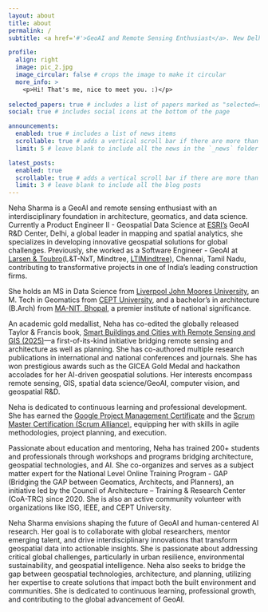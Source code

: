 ```yaml
---
layout: about
title: about
permalink: /
subtitle: <a href='#'>GeoAI and Remote Sensing Enthusiast</a>. New Delhi. neha845sharma@yahoo.com.

profile:
  align: right
  image: pic_2.jpg
  image_circular: false # crops the image to make it circular
  more_info: >
    <p>Hi! That's me, nice to meet you. :)</p>
    
selected_papers: true # includes a list of papers marked as "selected={true}"
social: true # includes social icons at the bottom of the page

announcements:
  enabled: true # includes a list of news items
  scrollable: true # adds a vertical scroll bar if there are more than 3 news items
  limit: 5 # leave blank to include all the news in the `_news` folder

latest_posts:
  enabled: true
  scrollable: true # adds a vertical scroll bar if there are more than 3 new posts items
  limit: 3 # leave blank to include all the blog posts
---
```


Neha Sharma is a GeoAI and remote sensing enthusiast with an interdisciplinary foundation in architecture, geomatics, and data science. Currently a Product Engineer II - Geospatial Data Science at [ESRI’s](https://www.esri.com/en-us/home) GeoAI R&D Center, Delhi, a global leader in mapping and spatial analytics, she specializes in developing innovative geospatial solutions for global challenges. Previously, she worked as a Software Engineer - GeoAI at [Larsen & Toubro](https://www.larsentoubro.com/)(L&T-NxT, Mindtree, [LTIMindtree](https://www.ltimindtree.com/)), Chennai, Tamil Nadu, contributing to transformative projects in one of India’s leading construction firms. 

She holds an MS in Data Science from [Liverpool John Moores University](https://www.ljmu.ac.uk/), an M. Tech in Geomatics from [CEPT University](https://cept.ac.in/11/536/faculty-of-technology/master---s-in-geomatics), and a bachelor’s in architecture (B.Arch) from [MA-NIT, Bhopal](https://www.manit.ac.in/), a premier institute of national significance.

An academic gold medallist, Neha has co-edited the globally released Taylor & Francis book, [Smart Buildings and Cities with Remote Sensing and GIS (2025)](https://www.routledge.com/Smart-Buildings-and-Cities-with-Remote-Sensing-and-GIS/Mohan-Munoth-Sharma/p/book/9781032586113?srsltid=AfmBOoozHthPHVnxhlytd81CSfhZ8Q4ol0zhSXFF7deNity_cfwZlwxM)—a first-of-its-kind initiative bridging remote sensing and architecture as well as planning. She has co-authored multiple research publications in international and national conferences and journals. She has won prestigious awards such as the GICEA Gold Medal and hackathon accolades for her AI-driven geospatial solutions. Her interests encompass remote sensing, GIS, spatial data science/GeoAI, computer vision, and geospatial R&D. 

Neha is dedicated to continuous learning and professional development. She has earned the [Google Project Management Certificate](https://grow.google/intl/en_in/project-management-course/) and the [Scrum Master Certification (Scrum Alliance)](https://www.scrumalliance.org/get-certified/scrum-master-track/certified-scrummaster), equipping her with skills in agile methodologies, project planning, and execution. 

Passionate about education and mentoring, Neha has trained 200+ students and professionals through workshops and programs bridging architecture, geospatial technologies, and AI. She co-organizes and serves as a subject matter expert for the National Level Online Training Program - GAP (Bridging the GAP between Geomatics, Architects, and Planners), an initiative led by the Council of Architecture – Training & Research Center (CoA-TRC) since 2020. She is also an active community volunteer with organizations like ISG, IEEE, and CEPT University. 

Neha Sharma envisions shaping the future of GeoAI and human-centered AI research. Her goal is to collaborate with global researchers, mentor emerging talent, and drive interdisciplinary innovations that transform geospatial data into actionable insights. She is passionate about addressing critical global challenges, particularly in urban resilience, environmental sustainability, and geospatial intelligence. Neha also seeks to bridge the gap between geospatial technologies, architecture, and planning, utilizing her expertise to create solutions that impact both the built environment and communities. She is dedicated to continuous learning, professional growth, and contributing to the global advancement of GeoAI. 
